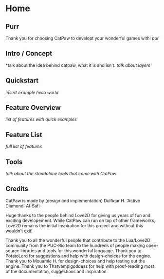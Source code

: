 # Home
## Purr
Thank you for choosing CatPaw to developt your wonderful games with! *pur*

## Intro / Concept
*talk about the idea behind catpaw, what it is and isn't.
*talk about layers*

## Quickstart
*insert example hello world*

## Feature Overview
*list of features with quick examples*

## Feature List
*full list of features*

## Tools
*talk about the standalone tools that come with CatPaw*

## Credits
CatPaw is made by (design and implementation) Dulfiqar H. 'Active Diamond' Al-Safi

Huge thanks to the people behind Love2D for giving us years of fun and exciting developement.
While CatPaw can run on top of other frameworks, Love2D remains the initial inspiration for this project and without this wouldn't exit!

Thank you to all the wonderful people that contribute to the Lua/Love2D community from the PUC-Rio team to the hundreds of people making open-source libraries and tools for this wonderful language.
Thank you to PotatoLord for suggestions and help with design-choices for the engine.
Thank you to Mouamle H. for design-choices and help testing out the engine.
Thank you to Thatvampigoddess for help with proof-reading most of the documentation, suggestions and inspiration.
